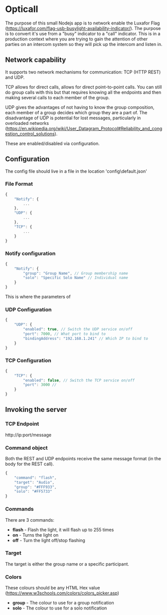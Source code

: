 # Opticall

The purpose of this small Nodejs app is to network enable the Luxafor Flag (https://luxafor.com/flag-usb-busylight-availability-indicator/). The purpose is to convert it's use from a "busy" indicator to a "call" indicator. This is in a production context where you are trying to gain the attention of other parties on an intercom system so they will pick up the intercom and listen in.

## Network capability

It supports two network mechanisms for communication: TCP (HTTP REST) and UDP.

TCP allows for direct calls, allows for direct point-to-point calls. You can still do group calls with this but that requires knowing all the endpoints and then making several calls to each member of the group.

UDP gives the advantages of not having to know the group composition, each member of a group decides which group they are a part of. The disadvantage of UDP is potential for lost messages, particularly in overloaded networks (https://en.wikipedia.org/wiki/User_Datagram_Protocol#Reliability_and_congestion_control_solutions).

These are enabled/disabled via configuration.

## Configuration

The config file should live in a file in the location 'config\default.json'


### File Format

```javascript
{
    "Notify": {
        ...
    },
    "UDP": {
        ...
    },
    "TCP": {
        ...
    }
}
```

### Notify configuration
```javascript
{
    "Notify": {
        "group": "Group Name", // Group membership name
        "solo": "Specific Solo Name" // Individual name
    }
}
```

This is where the parameters of 

### UDP Configuration
```javascript
{
    "UDP": {
        "enabled": true, // Switch the UDP service on/off
        "port": 7000, // What port to bind to
        "bindingAddress": "192.168.1.241" // Which IP to bind to
    }
}
```

### TCP Configuration
```javascript
{
    "TCP": {
        "enabled": false, // Switch the TCP service on/off
        "port": 3000 // 
    }
}
```

## Invoking the server

### TCP Endpoint

http://ip:port/message

### Command object

Both the REST and UDP endpoints receive the same message format (in the body for the REST call).

```javascript
{ 
    "command": "flash", 
    "target": "Audio", 
    "group": "#FFF933", 
    "solo": "#FF5733" 
}

```

### Commands

There are 3 commands:
* **flash** - Flash the light, it will flash up to 255 times
* **on** - Turns the light on
* **off** - Turn the light off/stop flashing

### Target

The target is either the group name or a specific participant.

### Colors

These colours should be any HTML Hex value (https://www.w3schools.com/colors/colors_picker.asp)

* **group** - The colour to use for a group notification
* **solo** - The colour to use for a solo notification